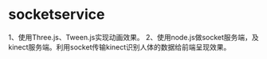 # socketservice
1、使用Three.js、Tween.js实现动画效果。
2、使用node.js做socket服务端，及kinect服务端。利用socket传输kinect识别人体的数据给前端呈现效果。


